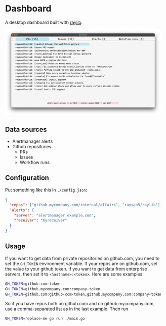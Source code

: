 # Dashboard

A desktop dashboard built with [raylib](https://www.raylib.com/).

![Screenshot](./screenshot.png)

## Data sources

- Alertmanager alerts
- Github repositories
  - PRs
  - Issues
  - Workflow runs

## Configuration

Put something like this in `./config.json`:

```json
{
  "repos": ["github.mycompany.com/internal/affairs", "raysan5/raylib"],
  "alerts": {
    "server": "alertmanager.example.com",
    "receiver": "myreceiver"
  }
}
```

## Usage

If you want to get data from private repositories on github.com, you need to set the `GH_TOKEN` environment variable. If your repos are on github.com, set the value to your github token. If you want to get data from enterprise servers, then set it to `<hostname>:<token>`. Here are some examples:

```sh
GH_TOKEN=github-com-token
GH_TOKEN=github.mycompany.com:company-token
GH_TOKEN=github.com:github-com-token,github.mycompany.com:company-token
```

So if you have repos both on github.com and on github.mycompany.com, use a comma-separated list as in the last example. Then run

```sh
GH_TOKEN=replace-me go run ./main.go
```
